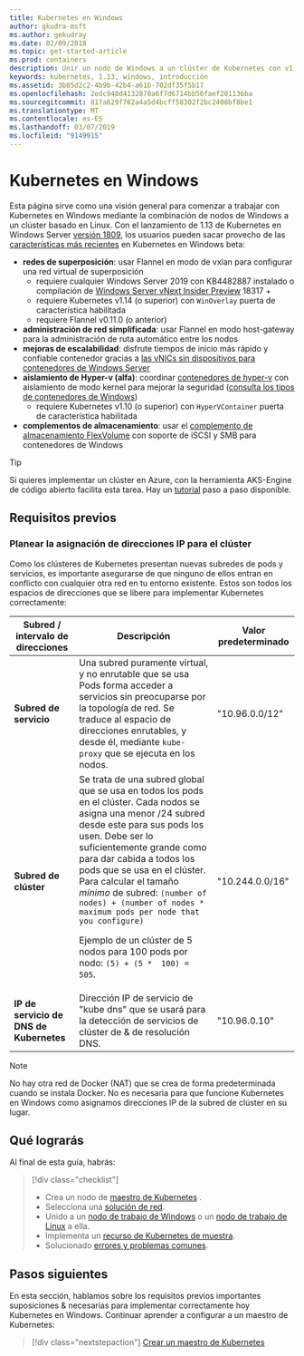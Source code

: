 ```yaml
---
title: Kubernetes en Windows
author: gkudra-msft
ms.author: gekudray
ms.date: 02/09/2018
ms.topic: get-started-article
ms.prod: containers
description: Unir un nodo de Windows a un clúster de Kubernetes con v1.13.
keywords: kubernetes, 1.13, windows, introducción
ms.assetid: 3b05d2c2-4b9b-42b4-a61b-702df35f5b17
ms.openlocfilehash: 2edc940d4132870a6f7d6714bb50faef201136ba
ms.sourcegitcommit: 817a629f762a4a5d4bcff58302f2bc2408bf8be1
ms.translationtype: MT
ms.contentlocale: es-ES
ms.lasthandoff: 03/07/2019
ms.locfileid: "9149915"
---
```

# <a name="kubernetes-on-windows"></a>Kubernetes en Windows #
Esta página sirve como una visión general para comenzar a trabajar con Kubernetes en Windows mediante la combinación de nodos de Windows a un clúster basado en Linux. Con el lanzamiento de 1.13 de Kubernetes en Windows Server [versión 1809](https://docs.microsoft.com/en-us/windows-server/get-started/whats-new-in-windows-server-1809#container-networking-with-kubernetes), los usuarios pueden sacar provecho de las [características más recientes](https://kubernetes.io/docs/getting-started-guides/windows/#supported-features) en Kubernetes en Windows beta:

  - **redes de superposición**: usar Flannel en modo de vxlan para configurar una red virtual de superposición
    - requiere cualquier Windows Server 2019 con KB4482887 instalado o compilación de [Windows Server vNext Insider Preview](https://blogs.windows.com/windowsexperience/tag/windows-insider-program/) 18317 +
    - requiere Kubernetes v1.14 (o superior) con `WinOverlay` puerta de característica habilitada
    - requiere Flannel v0.11.0 (o anterior)
  - **administración de red simplificada**: usar Flannel en modo host-gateway para la administración de ruta automático entre los nodos
  - **mejoras de escalabilidad**: disfrute tiempos de inicio más rápido y confiable contenedor gracias a [las vNICs sin dispositivos para contenedores de Windows Server](https://blogs.technet.microsoft.com/networking/2018/04/27/network-start-up-and-performance-improvements-in-windows-10-spring-creators-update-and-windows-server-version-1803/)
  - **aislamiento de Hyper-v (alfa)**: coordinar [contenedores de hyper-v](https://kubernetes.io/docs/getting-started-guides/windows/#hyper-v-containers) con aislamiento de modo kernel para mejorar la seguridad ([consulta los tipos de contenedores de Windows](https://docs.microsoft.com/en-us/virtualization/windowscontainers/about/#windows-container-types))
    - requiere Kubernetes v1.10 (o superior) con `HyperVContainer` puerta de característica habilitada
  - **complementos de almacenamiento**: usar el [complemento de almacenamiento FlexVolume](https://github.com/Microsoft/K8s-Storage-Plugins) con soporte de iSCSI y SMB para contenedores de Windows

> [!TIP] 
> Si quieres implementar un clúster en Azure, con la herramienta AKS-Engine de código abierto facilita esta tarea. Hay un [tutorial](https://github.com/Azure/aks-engine/blob/master/docs/topics/windows.md) paso a paso disponible.

## <a name="prerequisites"></a>Requisitos previos ##

### <a name="plan-ip-addressing-for-your-cluster"></a>Planear la asignación de direcciones IP para el clúster ###
<a name="definitions"></a>Como los clústeres de Kubernetes presentan nuevas subredes de pods y servicios, es importante asegurarse de que ninguno de ellos entran en conflicto con cualquier otra red en tu entorno existente. Estos son todos los espacios de direcciones que se libere para implementar Kubernetes correctamente:

| Subred / intervalo de direcciones | Descripción | Valor predeterminado |
| --------- | ------------- | ------------- |
| <a name="service-subnet-def"></a>**Subred de servicio** | Una subred puramente virtual, y no enrutable que se usa Pods forma acceder a servicios sin preocuparse por la topología de red. Se traduce al espacio de direcciones enrutables, y desde él, mediante `kube-proxy` que se ejecuta en los nodos. | "10.96.0.0/12" |
| <a name="cluster-subnet-def"></a>**Subred de clúster** |  Se trata de una subred global que se usa en todos los pods en el clúster. Cada nodos se asigna una menor /24 subred desde este para sus pods los usen. Debe ser lo suficientemente grande como para dar cabida a todos los pods que se usa en el clúster. Para calcular el tamaño *mínimo* de subred: `(number of nodes) + (number of nodes * maximum pods per node that you configure)` <p/>Ejemplo de un clúster de 5 nodos para 100 pods por nodo: `(5) + (5 *  100) = 505`.  | "10.244.0.0/16" |
| **IP de servicio de DNS de Kubernetes** | Dirección IP de servicio de "kube dns" que se usará para la detección de servicios de clúster de & de resolución DNS. | "10.96.0.10" |
> [!NOTE]
> No hay otra red de Docker (NAT) que se crea de forma predeterminada cuando se instala Docker. No es necesaria para que funcione Kubernetes en Windows como asignamos direcciones IP de la subred de clúster en su lugar.



## <a name="what-you-will-accomplish"></a>Qué lograrás ##

Al final de esta guía, habrás:

> [!div class="checklist"]
> * Crea un nodo de [maestro de Kubernetes](./creating-a-linux-master.md) .  
> * Selecciona una [solución de red](./network-topologies.md).  
> * Unido a un [nodo de trabajo de Windows](./joining-windows-workers.md) o un [nodo de trabajo de Linux](./joining-linux-workers.md) a ella.  
> * Implementa un [recurso de Kubernetes de muestra](./deploying-resources.md).  
> * Solucionado [errores y problemas comunes](./common-problems.md).

## <a name="next-steps"></a>Pasos siguientes ##
En esta sección, hablamos sobre los requisitos previos importantes suposiciones & necesarias para implementar correctamente hoy Kubernetes en Windows. Continuar aprender a configurar a un maestro de Kubernetes:

> [!div class="nextstepaction"]
> [Crear un maestro de Kubernetes](./creating-a-linux-master.md)